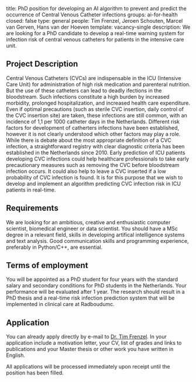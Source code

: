 title: PhD position for developing an AI algorithm to prevent and predict the occurrence of Central Venous Catheter infections
groups: ai-for-health 
closed: false
type: general
people: Tim Frenzel, Jeroen Schouten, Marcel van Gerven, Hans van der Hoeven
template: vacancy-single
description: We are looking for a PhD candidate to develop a real-time warning system for infection risk of central venous catheters for patients in the intensive care unit.

## Project Description

Central Venous Catheters (CVCs) are indispensable in the ICU (Intensive Care Unit) for administration of high risk medication and parenteral nutrition. But the use of these catheters can lead to deadly ifections in the bloodstream. Such infections constitute a high burden by increased morbidity, prolonged hospitalization, and increased health care expenditure. Even if optimal precautions (such as sterile CVC insertion, daily control of the CVC insertion site) are taken, these infections are still common, with an incidence of 1,1 per 1000 catheter days in the Netherlands. Different risk factors for development of catherters infections have been established, however it is not clearly understood which other factors may play a role. While there is debate about the most appropriate definition of a CVC infection, a straightforward registry with clear diagnostic criteria has been established in the Netherlands since 2010. Early prediction of ICU patients developing CVC infections could help healthcare professionals to take early precautionary measures such as removing the CVC before bloodstream infection occurs. It could also help to leave a CVC inserted if a low probability of CVC infection is found. It is for this purpose that we wish to develop and implement an algorithm predicting CVC infection risk in ICU patients in real-time.

## Requirements

We are looking for an ambitious, creative and enthusiastic computer scientist, biomedical engineer or data scientist. You should have a MSc degree in a relevant field, skills in developing artifical intelligence systems and text analysis. Good communication skills and programming experience, preferably in Python/C++, are essential. 

## Terms of employment

You will be appointed as a PhD student for four years with the standard salary and secondary conditions for PhD students in the Netherlands. Your performance will be evaluated after 1 year. The research should result in a PhD thesis and a real-time risk infection prediction system that will be implemented in clinical care at Radboudumc.

## Application

You can already apply directly by e-mail to [Dr. Tim Frenzel](mailto:Tim.Frenzel@radboudumc.nl). In your application include a motivation letter, your CV, list of grades and links to publications and your Master thesis or other work you have written in English.

All applications will be processed immediately upon receipt until the position has been filled.
